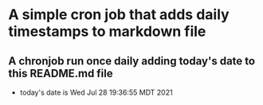A simple cron job that adds daily timestamps to markdown file
============================================================
## A chronjob run once daily adding today's date to this README.md file
* today's date is Wed Jul 28 19:36:55 MDT 2021
